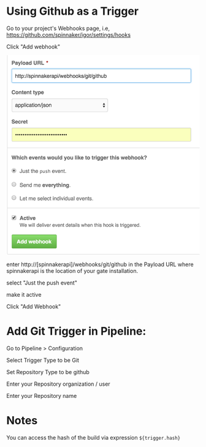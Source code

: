 # Using Github as a Trigger

Go to your project's Webhooks page, i.e, https://github.com/spinnaker/igor/settings/hooks

Click "Add webhook"

![Github](github.png)

enter http://[spinnakerapi]/webhooks/git/github in the Payload URL where spinnakerapi is the location of your gate installation.

select "Just the push event"

make it active

Click "Add Webhook"

# Add Git Trigger in Pipeline:

Go to Pipeline > Configuration

Select Trigger Type to be Git

Set Repository Type to be github

Enter your Repository organization / user

Enter your Repository name

# Notes

You can access the hash of the build via expression ```${trigger.hash}```





